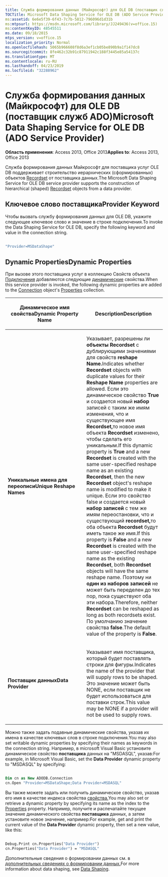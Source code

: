 ```yaml
---
title: Служба формирования данных (Майкрософт) для OLE DB (поставщик служб ADO)
TOCTitle: Microsoft Data Shaping Service for OLE DB (ADO Service Provider)
ms:assetid: 6e6e5f39-6f43-7c7b-5812-796096d1d31b
ms:mtpsurl: https://msdn.microsoft.com/library/JJ249436(v=office.15)
ms:contentKeyID: 48545511
ms.date: 09/18/2015
mtps_version: v=office.15
localization_priority: Normal
ms.openlocfilehash: 5065b966608f8d6a3ef1cb05be890b9a1f147dc8
ms.sourcegitcommit: 8fe462c32b91c87911942c188f3445e85a54137c
ms.translationtype: MT
ms.contentlocale: ru-RU
ms.lasthandoff: 04/23/2019
ms.locfileid: "32288962"
---
```

# <a name="microsoft-data-shaping-service-for-ole-db-ado-service-provider"></a><span data-ttu-id="6a570-102">Служба формирования данных (Майкрософт) для OLE DB (поставщик служб ADO)</span><span class="sxs-lookup"><span data-stu-id="6a570-102">Microsoft Data Shaping Service for OLE DB (ADO Service Provider)</span></span>


<span data-ttu-id="6a570-103">**Область применения**: Access 2013, Office 2013</span><span class="sxs-lookup"><span data-stu-id="6a570-103">**Applies to**: Access 2013, Office 2013</span></span>

<span data-ttu-id="6a570-104">Служба формирования данных Майкрософт для поставщика услуг OLE DB поддерживает строительство иерархических (сформированных) объектов [Recordset](recordset-object-ado.md) от поставщика данных.</span><span class="sxs-lookup"><span data-stu-id="6a570-104">The Microsoft Data Shaping Service for OLE DB service provider supports the construction of hierarchical (shaped) [Recordset](recordset-object-ado.md) objects from a data provider.</span></span>

## <a name="provider-keyword"></a><span data-ttu-id="6a570-105">Ключевое слово поставщика</span><span class="sxs-lookup"><span data-stu-id="6a570-105">Provider Keyword</span></span>

<span data-ttu-id="6a570-106">Чтобы вызвать службу формирования данных для OLE DB, укажите следующее ключевое слово и значение в строке подключения.</span><span class="sxs-lookup"><span data-stu-id="6a570-106">To invoke the Data Shaping Service for OLE DB, specify the following keyword and value in the connection string.</span></span>

```vb 
 
"Provider=MSDataShape" 
```

## <a name="dynamic-properties"></a><span data-ttu-id="6a570-107">Dynamic Properties</span><span class="sxs-lookup"><span data-stu-id="6a570-107">Dynamic Properties</span></span>

<span data-ttu-id="6a570-108">При вызове этого поставщика услуг в коллекцию Свойств объекта [Подключения](connection-object-ado.md) добавляются следующие [динамические](properties-collection-ado.md) свойства.</span><span class="sxs-lookup"><span data-stu-id="6a570-108">When this service provider is invoked, the following dynamic properties are added to the [Connection](connection-object-ado.md) object's [Properties](properties-collection-ado.md) collection.</span></span>

<table>
<colgroup>
<col style="width: 50%" />
<col style="width: 50%" />
</colgroup>
<thead>
<tr class="header">
<th><p><span data-ttu-id="6a570-109">Динамическое имя свойства</span><span class="sxs-lookup"><span data-stu-id="6a570-109">Dynamic Property Name</span></span></p></th>
<th><p><span data-ttu-id="6a570-110">Description</span><span class="sxs-lookup"><span data-stu-id="6a570-110">Description</span></span></p></th>
</tr>
</thead>
<tbody>
<tr class="odd">
<td><p><span data-ttu-id="6a570-111"><strong>Уникальные имена для переописи</strong></span><span class="sxs-lookup"><span data-stu-id="6a570-111"><strong>Unique Reshape Names</strong></span></span></p></td>
<td><p><span data-ttu-id="6a570-112">Указывает, разрешены ли <strong>объекты Recordset</strong> с дублирующими значениями для свойств <strong>reshape Name.</strong></span><span class="sxs-lookup"><span data-stu-id="6a570-112">Indicates whether <strong>Recordset</strong> objects with duplicate values for their <strong>Reshape Name</strong> properties are allowed.</span></span> <span data-ttu-id="6a570-113">Если это динамическое свойство <strong>True</strong> и создается новый <strong>набор</strong> записей с таким же имям изменения, что и существующее имя <strong>Recordset,</strong>то новое имя объекта <strong>Recordset</strong> изменено, чтобы сделать его уникальным.</span><span class="sxs-lookup"><span data-stu-id="6a570-113">If this dynamic property is <strong>True</strong> and a new <strong>Recordset</strong> is created with the same user-specified reshape name as an existing <strong>Recordset</strong>, then the new <strong>Recordset</strong> object's reshape name is modified to make it unique.</span></span> <span data-ttu-id="6a570-114">Если это <strong></strong> свойство false и создается новый <strong>набор записей</strong> с тем же имям переостановки, что и существующий <strong>recordset,</strong>то оба объекта <strong>Recordset</strong> будут иметь такое же имя.</span><span class="sxs-lookup"><span data-stu-id="6a570-114">If this property is <strong>False</strong> and a new <strong>Recordset</strong> is created with the same user-specified reshape name as the existing <strong>Recordset</strong>, both <strong>Recordset</strong> objects will have the same reshape name.</span></span> <span data-ttu-id="6a570-115">Поэтому ни <strong>один из наборов записей</strong> не может быть переделен до тех пор, пока существуют оба эти набора.</span><span class="sxs-lookup"><span data-stu-id="6a570-115">Therefore, neither <strong>Recordset</strong> can be reshaped as long as both recordsets exist.</span></span> <span data-ttu-id="6a570-116">По умолчанию значение свойства <strong>false</strong>.</span><span class="sxs-lookup"><span data-stu-id="6a570-116">The default value of the property is <strong>False</strong>.</span></span></p></td>
</tr>
<tr class="even">
<td><p><span data-ttu-id="6a570-117"><strong>Поставщик данных</strong></span><span class="sxs-lookup"><span data-stu-id="6a570-117"><strong>Data Provider</strong></span></span></p></td>
<td><p><span data-ttu-id="6a570-118">Указывает имя поставщика, который будет поставлять строки для фигуры.</span><span class="sxs-lookup"><span data-stu-id="6a570-118">Indicates the name of the provider that will supply rows to be shaped.</span></span> <span data-ttu-id="6a570-119">Это значение может быть NONE, если поставщик не будет использоваться для поставки строк.</span><span class="sxs-lookup"><span data-stu-id="6a570-119">This value may be NONE if a provider will not be used to supply rows.</span></span></p></td>
</tr>
</tbody>
</table>


<span data-ttu-id="6a570-120">Можно также задать подавные динамические свойства, указав их имена в качестве ключевых слов в строке подключения.</span><span class="sxs-lookup"><span data-stu-id="6a570-120">You may also set writable dynamic properties by specifying their names as keywords in the connection string.</span></span> <span data-ttu-id="6a570-121">Например, в microsoft Visual Basic установите динамическое свойство **поставщика** данных на "MSDASQL", указав:</span><span class="sxs-lookup"><span data-stu-id="6a570-121">For example, in Microsoft Visual Basic, set the **Data Provider** dynamic property to "MSDASQL" by specifying:</span></span>

```vb 
 
Dim cn as New ADODB.Connection 
cn.Open "Provider=MSDataShape;Data Provider=MSDASQL" 
```

<span data-ttu-id="6a570-122">Вы также можете задать или получить динамическое свойство, указав его имя в качестве индекса свойства [свойства.](properties-collection-ado.md)</span><span class="sxs-lookup"><span data-stu-id="6a570-122">You may also set or retrieve a dynamic property by specifying its name as the index to the [Properties](properties-collection-ado.md) property.</span></span> <span data-ttu-id="6a570-123">Например, получите и распечатайте текущее значение динамического свойства **поставщика** данных, а затем установите новое значение, например:</span><span class="sxs-lookup"><span data-stu-id="6a570-123">For example, get and print the current value of the **Data Provider** dynamic property, then set a new value, like this:</span></span>

```vb 
 
Debug.Print cn.Properties("Data Provider") 
cn.Properties("Data Provider") = "MSDASQL" 
```

<span data-ttu-id="6a570-124">Дополнительные сведения о формировании данных см. в [дополнительных сведениях о формировании данных.](data-shaping.md)</span><span class="sxs-lookup"><span data-stu-id="6a570-124">For more information about data shaping, see [Data Shaping](data-shaping.md).</span></span>

